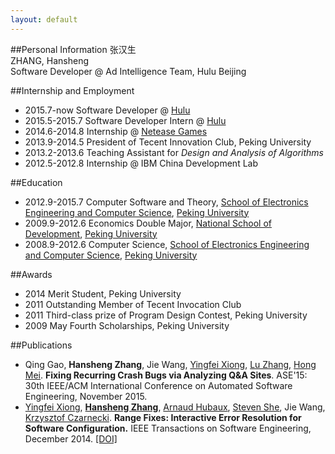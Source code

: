 ```yaml
---
layout: default
---
```


##Personal Information
张汉生<br/>
ZHANG, Hansheng<br/>
Software Developer @ Ad Intelligence Team, Hulu Beijing

##Internship and Employment
- 2015.7-now Software Developer @ <a href="http://www.hulu.com">Hulu</a>
- 2015.5-2015.7 Software Developer Intern @ <a href="http://www.hulu.com">Hulu</a>
- 2014.6-2014.8 Internship @ <a href="http://nie.163.com/en/">Netease Games</a>
- 2013.9-2014.5 President of Tecent Innovation Club, Peking University
- 2013.2-2013.6 Teaching Assistant for <i>Design and Analysis of Algorithms</i>
- 2012.5-2012.8 Internship @ IBM China Development Lab

##Education
- 2012.9-2015.7 Computer Software and Theory, <a href="http://eecs.pku.edu.cn/eecs_english/aboutUs.shtml">School of Electronics Engineering and Computer Science</a>, <a href="http://english.pku.edu.cn/">Peking University</a>
- 2009.9-2012.6 Economics Double Major, <a href ="http://en.nsd.edu.cn/">National School of Development</a>, <a href = "http://english.pku.edu.cn/">Peking University</a>
- 2008.9-2012.6 Computer Science, <a href ="http://eecs.pku.edu.cn/eecs_english/aboutUs.shtml">School of Electronics Engineering and Computer Science</a>, <a href = "http://english.pku.edu.cn/">Peking University</a>

##Awards
- 2014 Merit Student, Peking University
- 2011 Outstanding Member of Tecent Invocation Club
- 2011 Third-class prize of Program Design Contest, Peking University
- 2009 May Fourth Scholarships, Peking University

##Publications
- Qing Gao, **Hansheng Zhang**, Jie Wang, [Yingfei Xiong](http://sei.pku.edu.cn/~xiongyf04/index.html), [Lu Zhang](http://sei.pku.edu.cn/~zhanglu/), [Hong Mei](http://sei.pku.edu.cn/~meih/index_en.html). **Fixing Recurring Crash Bugs via Analyzing Q&A Sites**. ASE'15: 30th IEEE/ACM International Conference on Automated Software Engineering, November 2015.
- [Yingfei Xiong](http://sei.pku.edu.cn/~xiongyf04/), [**Hansheng Zhang**](http://www.zhanghs.com), [Arnaud Hubaux](http://www.ahubaux.com/), [Steven She](http://gsd.uwaterloo.ca/shshe), Jie Wang, [Krzysztof Czarnecki](http://gsd.uwaterloo.ca/kczarnec/). **Range Fixes: Interactive Error Resolution for Software Configuration.** IEEE Transactions on Software Engineering, December 2014. [[DOI]](http://ieeexplore.ieee.org/xpl/articleDetails.jsp?arnumber=6991616)
